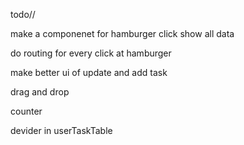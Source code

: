 todo//

make a componenet for hamburger click show all data

do routing for every click at hamburger

make better ui of update and add task

drag and drop

counter

devider in userTaskTable
